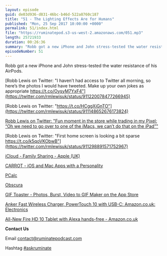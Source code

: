```yaml
---
layout: episode
guid: de03d936-d831-46bc-b46d-522a8760c187
title: "51 - The Lighting Effects Are for Humans"
published: "Mon, 25 Sep 2017 10:00:00 +0000"
permalink: 51/index.html
file: "https://ruminatepod.s3-us-west-2.amazonaws.com/051.mp3"
length: 25721933
duration: 00:26:36
summary: "Robb got a new iPhone and John stress-tested the water resistance of his AirPods."
episodeNumber: 51
---
```


Robb got a new iPhone and John stress-tested the water resistance of his AirPods.

[Robb Lewis on Twitter: "I haven’t had access to Twitter all morning, so here’s the photos I would have tweeted. Make up your own jokes as appropriate https://t.co/OysyM7YxF4"](https://twitter.com/rmlewisuk/status/911220078477266945)

[Robb Lewis on Twitter: "https://t.co/HCggXiGnTO"](https://twitter.com/rmlewisuk/status/911148652676173824)

[Robb Lewis on Twitter: "Fun moment in the store while trading in my Pixel: “Oh we need to go over to one of the iMacs, we can’t do that on the iPad”"](https://twitter.com/rmlewisuk/status/911222285167624193)

[Robb Lewis on Twitter: "First home screen is looking a bit sparse https://t.co/k5qoVKObwB"](https://twitter.com/rmlewisuk/status/911298891571752967)

[iCloud - Family Sharing - Apple (UK)](https://www.apple.com/uk/icloud/family-sharing/)

[CARROT - iOS and Mac Apps with a Personality](http://www.meetcarrot.com/)

[PCalc](http://www.pcalc.com/)

[Obscura](http://www.obscuraapp.com/)

[GIF Toaster - Photos, Burst, Video to GIF Maker on the App Store](https://itunes.apple.com/us/app/gif-toaster-photos-burst-video-to-gif-maker/id948064297?mt=8)

[Anker Fast Wireless Charger, PowerTouch 10 with USB-C: Amazon.co.uk: Electronics](https://www.amazon.co.uk/gp/product/B01N06CHQ0/ref=oh_aui_detailpage_o00_s00?ie=UTF8&psc=1)

[All-New Fire HD 10 Tablet with Alexa hands-free - Amazon.co.uk](https://www.amazon.co.uk/dp/B01J6RPH46/ref=cm_sw_r_cp_api_3o4XzbPT1Q2RV)

**Contact Us**

Email [contact@ruminatepodcast.com](mailto:contact@ruminatepodcast.com)

Hashtag [#askruminate](https://twitter.com/search?q=askruminate)
